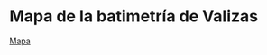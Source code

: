 # Mapa de la batimetría de Valizas

[Mapa](https://cdn.rawgit.com/guzmanlopez/mapboxValizas/master/index.html)
